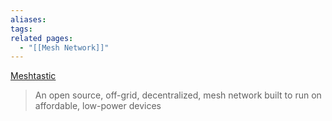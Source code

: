 ```yaml
---
aliases: 
tags: 
related pages:
  - "[[Mesh Network]]"
---
```

[Meshtastic](https://meshtastic.org)
> An open source, off-grid, decentralized, mesh network built to run on affordable, low-power devices


